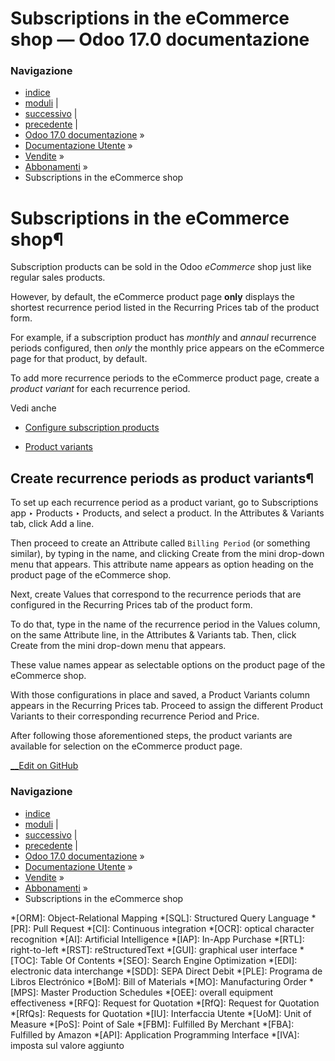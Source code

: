 # Subscriptions in the eCommerce shop — Odoo 17.0 documentazione

### Navigazione

  * [indice](../../../genindex.html "Indice generale")
  * [moduli](../../../py-modindex.html "Indice del modulo Python") |
  * [successivo](plans.html "Subscription plans") |
  * [precedente](../subscriptions.html "Abbonamenti") |
  * [Odoo 17.0 documentazione](../../../index-2.html) »
  * [Documentazione Utente](../../../applications.html) »
  * [Vendite](../../sales.html) »
  * [Abbonamenti](../subscriptions.html) »
  * Subscriptions in the eCommerce shop



# Subscriptions in the eCommerce shop¶

Subscription products can be sold in the Odoo _eCommerce_ shop just like regular sales products.

However, by default, the eCommerce product page **only** displays the shortest recurrence period listed in the Recurring Prices tab of the product form.

For example, if a subscription product has _monthly_ and _annaul_ recurrence periods configured, then _only_ the monthly price appears on the eCommerce page for that product, by default.

To add more recurrence periods to the eCommerce product page, create a _product variant_ for each recurrence period.

Vedi anche

  * [Configure subscription products](../subscriptions.html)

  * [Product variants](../sales/products_prices/products/variants.html)




## Create recurrence periods as product variants¶

To set up each recurrence period as a product variant, go to Subscriptions app ‣ Products ‣ Products, and select a product. In the Attributes & Variants tab, click Add a line.

Then proceed to create an Attribute called `Billing Period` (or something similar), by typing in the name, and clicking Create from the mini drop-down menu that appears. This attribute name appears as option heading on the product page of the eCommerce shop.

Next, create Values that correspond to the recurrence periods that are configured in the Recurring Prices tab of the product form.

To do that, type in the name of the recurrence period in the Values column, on the same Attribute line, in the Attributes & Variants tab. Then, click Create from the mini drop-down menu that appears.

These value names appear as selectable options on the product page of the eCommerce shop.

With those configurations in place and saved, a Product Variants column appears in the Recurring Prices tab. Proceed to assign the different Product Variants to their corresponding recurrence Period and Price.

After following those aforementioned steps, the product variants are available for selection on the eCommerce product page.

[ __Edit on GitHub](https://github.com/odoo/documentation/edit/17.0/content/applications/sales/subscriptions/ecommerce.rst)

### Navigazione

  * [indice](../../../genindex.html "Indice generale")
  * [moduli](../../../py-modindex.html "Indice del modulo Python") |
  * [successivo](plans.html "Subscription plans") |
  * [precedente](../subscriptions.html "Abbonamenti") |
  * [Odoo 17.0 documentazione](../../../index-2.html) »
  * [Documentazione Utente](../../../applications.html) »
  * [Vendite](../../sales.html) »
  * [Abbonamenti](../subscriptions.html) »
  * Subscriptions in the eCommerce shop


  *[ORM]: Object-Relational Mapping
  *[SQL]: Structured Query Language
  *[PR]: Pull Request
  *[CI]: Continuous integration
  *[OCR]: optical character recognition
  *[AI]: Artificial Intelligence
  *[IAP]: In-App Purchase
  *[RTL]: right-to-left
  *[RST]: reStructuredText
  *[GUI]: graphical user interface
  *[TOC]: Table Of Contents
  *[SEO]: Search Engine Optimization
  *[EDI]: electronic data interchange
  *[SDD]: SEPA Direct Debit
  *[PLE]: Programa de Libros Electrónico
  *[BoM]: Bill of Materials
  *[MO]: Manufacturing Order
  *[MPS]: Master Production Schedules
  *[OEE]: overall equipment effectiveness
  *[RFQ]: Request for Quotation
  *[RfQ]: Request for Quotation
  *[RfQs]: Requests for Quotation
  *[IU]: Interfaccia Utente
  *[UoM]: Unit of Measure
  *[PoS]: Point of Sale
  *[FBM]: Fulfilled By Merchant
  *[FBA]: Fulfilled by Amazon
  *[API]: Application Programming Interface
  *[IVA]: imposta sul valore aggiunto